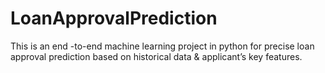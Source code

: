 # LoanApprovalPrediction
This is an end -to-end machine learning project in python for precise loan approval prediction based on historical data &amp; applicant’s key features.
